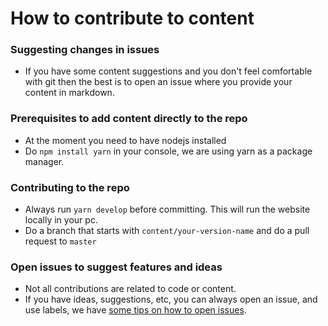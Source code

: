 # How to contribute to content
### Suggesting changes in issues
- If you have some content suggestions and you don't feel comfortable with git then the best is to open an issue where you provide your content in markdown.

### Prerequisites to add content directly to the repo
- At the moment you need to have nodejs installed
- Do `npm install yarn` in your console, we are using yarn as a package manager.  

### Contributing to the repo
- Always run `yarn develop` before committing. This will run the website locally in your pc.
- Do a branch that starts with `content/your-version-name` and do a pull request to `master`

### Open issues to suggest features and ideas
- Not all contributions are related to code or content.
- If you have ideas, suggestions, etc, you can always open an issue, and use labels, we have [some tips on how to open issues](/projects/contribute).
  
